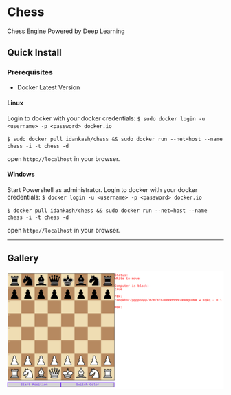 # Chess
Chess Engine Powered by Deep Learning

## Quick Install
### Prerequisites
* Docker Latest Version
#### Linux

Login to docker with your docker credentials: `$ sudo docker login -u <username> -p <password> docker.io`
```
$ sudo docker pull idankash/chess && sudo docker run --net=host --name chess -i -t chess -d
```
open ```http://localhost``` in your browser.

#### Windows

Start Powershell as administrator.
Login to docker with your docker credentials: `$ docker login -u <username> -p <password> docker.io`
```
$ docker pull idankash/chess && sudo docker run --net=host --name chess -i -t chess -d
```
open ```http://localhost``` in your browser.

___
## Gallery
![Chess Image](https://github.com/idankdev/Chess/blob/master/chess.png)
